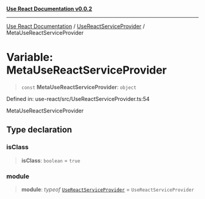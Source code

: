 [**Use React Documentation v0.0.2**](../../README.md)

***

[Use React Documentation](../../modules.md) / [UseReactServiceProvider](../README.md) / MetaUseReactServiceProvider

# Variable: MetaUseReactServiceProvider

> `const` **MetaUseReactServiceProvider**: `object`

Defined in: use-react/src/UseReactServiceProvider.ts:54

MetaUseReactServiceProvider

## Type declaration

### isClass

> **isClass**: `boolean` = `true`

### module

> **module**: *typeof* [`UseReactServiceProvider`](../classes/UseReactServiceProvider.md) = `UseReactServiceProvider`

